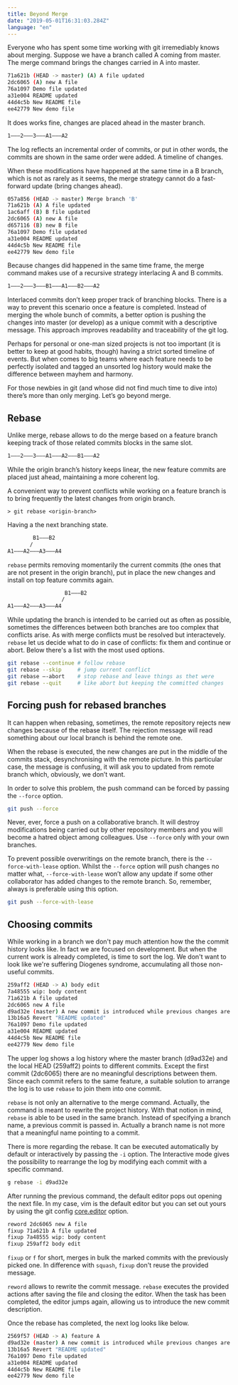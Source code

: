 ```yaml
---
title: Beyond Merge
date: "2019-05-01T16:31:03.284Z"
language: "en"
---
```


Everyone who has spent some time working with git irremediably knows about 
merging. Suppose we have a branch called A coming from master. The merge 
command brings the changes carried in A into master.

```bash
71a621b (HEAD -> master) (A) A file updated
2dc6065 (A) new A file
76a1097 Demo file updated
a31e004 README updated
44d4c5b New README file
ee42779 New demo file
```

It does works fine, changes are placed ahead in the master branch.

```bash
1———2———3———A1———A2
```

The log reflects an incremental order of commits, or put in other words, 
the commits are shown in the same order were added. A timeline of changes.

When these modifications have happened at the same time in a B branch, which 
is not as rarely as it seems, the merge strategy cannot do a fast-forward 
update (bring changes ahead).

```bash
057a856 (HEAD -> master) Merge branch 'B'
71a621b (A) A file updated
1ac6aff (B) B file updated
2dc6065 (A) new A file
d657116 (B) new B file
76a1097 Demo file updated
a31e004 README updated
44d4c5b New README file
ee42779 New demo file
```

Because changes did happened in the same time frame, the merge command makes 
use of a recursive strategy interlacing A and B commits.

```bash
1———2———3———B1———A1———B2———A2
```

Interlaced commits don’t keep proper track of branching blocks. There is a way 
to prevent this scenario once a feature is completed. Instead of merging the 
whole bunch of commits, a better option is pushing the changes into master (or 
develop) as a unique commit with a descriptive message. This approach improves 
readability and traceability of the git log.

Perhaps for personal or one-man sized projects is not too important (it is better 
to keep at good habits, though) having a strict sorted timeline of events. But 
when comes to big teams where each feature needs to be perfectly isolated and 
tagged an unsorted log history would make the difference between mayhem and 
harmony.

For those newbies in git (and whose did not find much time to dive into) 
there’s more than only merging. Let’s go beyond merge.

## Rebase

Unlike merge, rebase allows to do the merge based on a feature branch keeping 
track of those related commits blocks in the same slot.

```bash
1———2———3———A1———A2———B1———A2
```

While the origin branch’s history 
keeps linear, the new feature commits are placed just ahead, maintaining a 
more coherent log.

A convenient way to prevent conflicts while working on a feature branch is to 
bring frequently the latest changes from origin branch.

```git
> git rebase <origin-branch> 
```

Having a the next branching state.

```bash
        B1———B2
       /
A1———A2———A3———A4
```

`rebase` permits removing momentarily the current commits (the ones that are not 
present in the origin branch), put in place the new changes and install on top 
feature commits again.

```bash
                  B1———B2
                 /
A1———A2———A3———A4
```

While updating the branch is intended to be carried out as often as possible, 
sometimes the differences between both branches are too complex that conflicts 
arise. As with merge conflicts must be resolved but interactevely. `rebase` let 
us decide what to do in case of conflicts: fix them and continue or abort. Below
there's a list with the most used options.

```bash
git rebase --continue # follow rebase
git rebase --skip     # jump current conflict
git rebase —-abort    # stop rebase and leave things as thet were
git rebase --quit     # like abort but keeping the committed changes
```

## Forcing push for rebased branches

It can happen when rebasing, sometimes, the remote repository rejects new 
changes because of the rebase itself. The rejection message will read something 
about our local branch is behind the remote one.

When the rebase is executed, the new changes are put in the middle of the 
commits stack, desynchronising with the remote picture. In this particular 
case, the message is confusing, it will ask you to updated from remote branch 
which, obviously, we don’t want.

In order to solve this problem, the push command can be forced by passing the 
`--force` option.

```bash
git push --force
```

Never, ever, force a push on a collaborative branch. It will destroy 
modifications being carried out by other repository members and you will 
become a hatred object among colleagues. Use `--force` only with your own 
branches.

To prevent possible overwritings on the remote branch, there is the 
`--force-with-lease` option. Whilst the `--force` option will push changes no 
matter what, `--force-with-lease` won’t allow any update if some other 
collaborator has added changes to the remote branch. So, remember, always is 
preferable using this option.

```bash
git push --force-with-lease
```

## Choosing commits

While working in a branch we don't pay much attention how the the commit 
history looks like. In fact we are focused on development. But when the current 
work is already completed, is time to sort the log. We don't want to look like
we're suffering Diogenes syndrome, accumulating all those non-useful commits.

```bash
259aff2 (HEAD -> A) body edit
7a48555 wip: body content
71a621b A file updated
2dc6065 new A file
d9ad32e (master) A new commit is introduced while previous changes are in stash
13b16a5 Revert "README updated"
76a1097 Demo file updated
a31e004 README updated
44d4c5b New README file
ee42779 New demo file
```

The upper log shows a log history where the master branch (d9ad32e) and the 
local HEAD (259aff2) points to different commits. Except the first commit 
(2dc6065) there are no meaningful descriptions between them. Since each commit 
refers to the same feature, a suitable solution to arrange the log is to use 
`rebase` to join them into one commit. 

`rebase` is not only an alternative to the merge command. Actually, the command 
is meant to rewrite the project history. With that notion in mind, `rebase` is 
able to be used in the same branch. Instead of specifying a branch name, a 
previous commit is passed in. Actually a branch name is not more that a 
meaningful name pointing to a commit.

There is more regarding the rebase. It can be executed automatically by default 
or interactively by passing the `-i` option. The Interactive mode gives the 
possibility to rearrange the log by modifying each commit with a specific command.

```bash
g rebase -i d9ad32e
```

After running the previous command, the default editor pops out opening the 
next file. In my case, vim is the default editor but you can set out yours 
by using the git config [core.editor][coreditor] option.

```bash
reword 2dc6065 new A file
fixup 71a621b A file updated
fixup 7a48555 wip: body content
fixup 259aff2 body edit
```

`fixup` or `f` for short, merges in bulk the marked commits with the previously 
picked one. In difference with `squash`, `fixup` don't reuse the provided message.

`reword` allows to rewrite the commit message. `rebase` executes the provided 
actions after saving the file and closing the editor. When the task has been 
completed, the editor jumps again, allowing us to introduce the new commit description. 

Once the rebase has completed, the next log looks like below.

```bash
2569f57 (HEAD -> A) feature A
d9ad32e (master) A new commit is introduced while previous changes are in stash
13b16a5 Revert "README updated"
76a1097 Demo file updated
a31e004 README updated
44d4c5b New README file
ee42779 New demo file
```


[coreditor]: https://git-scm.com/book/en/v2/Customizing-Git-Git-Configuration#_code_core_editor_code
